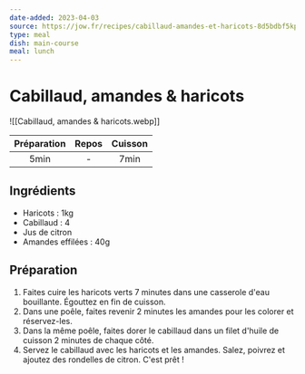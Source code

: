```yaml
---
date-added: 2023-04-03
source: https://jow.fr/recipes/cabillaud-amandes-et-haricots-8d5bdbf5kprl0kvx0pxe
type: meal
dish: main-course
meal: lunch
---
```


# Cabillaud, amandes & haricots

![[Cabillaud, amandes & haricots.webp]]

| Préparation | Repos | Cuisson |
|:-----------:|:-----:|:-------:|
|    5min     |   -   |  7min   |

## Ingrédients

- Haricots : 1kg
- Cabillaud : 4
- Jus de citron
- Amandes effilées : 40g

## Préparation

1. Faites cuire les haricots verts 7 minutes dans une casserole d'eau bouillante. Égouttez en fin de cuisson.
2. Dans une poêle, faites revenir 2 minutes les amandes pour les colorer et réservez-les.
3. Dans la même poêle, faites dorer le cabillaud dans un filet d'huile de cuisson 2 minutes de chaque côté.
4. Servez le cabillaud avec les haricots et les amandes. Salez, poivrez et ajoutez des rondelles de citron. C'est prêt !
